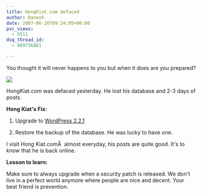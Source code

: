 ```yaml
---
title: HongKiat.com defaced
author: Danesh
date: 2007-06-26T09:24:05+00:00
pvc_views:
  - 5511
dsq_thread_id:
  - 889736481

---
```

You thought it will never happens to you but when it does are you prepared?

![][1] 

HongKiat.com was defaced yesterday. He lost his database and 2-3 days of posts.

**Hong Kiat's Fix:**

1. Upgrade to [WordPress 2.2.1][2]

2. Restore the backup of the database. He was lucky to have one.

I visit Hong Kiat.comÂ  almost everyday, his posts are quite good. It's to know that he is back online.

**Lesson to learn:**

Make sure to always upgrade when a security patch is released. We don't live in a perfect world anymore where people are nice and decent. Your best friend is prevention.

 [1]: http://www.hongkiat.com/blog/wp-content/uploads/defaced.png
 [2]: http://wordpress.org/development/2007/06/wordpress-221/